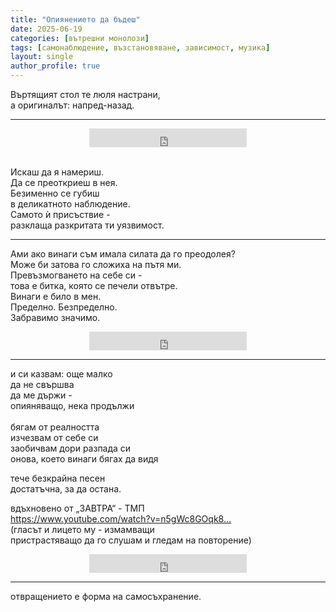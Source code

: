 ```yaml
---
title: "Опиянението да бъдеш"
date: 2025-06-19
categories: [вътрешни монолози]
tags: [самонаблюдение, възстановяване, зависимост, музика]
layout: single
author_profile: true
---
```


Въртящият стол те люля настрани,<br/>
а оригиналът: напред-назад.<br/>

<hr/>

<div style="text-align: center;">
  <iframe width="50%" height="30"
    src="https://www.youtube.com/embed/OZkejVAEIHQ?si=Emz09f-_-_eO5UiC"
    frameborder="0"
    allowfullscreen>
  </iframe>
</div>
<br>

Искаш да я намериш.<br/>
Да се преоткриеш в нея.<br/>
Безименно се губиш<br/>
в деликатното наблюдение.<br/>
Самото ѝ присъствие -<br/>
разклаща разкритата ти уязвимост.<br/>

<hr/>

Ами ако винаги съм имала силата да го преодолея?<br/>
Може би затова го сложиха на пътя ми.<br/>
Превъзмогването на себе си -<br/>
това е битка, която се печели отвътре.<br/>
Винаги е било в мен.<br/>
Пределно. Безпределно.<br/>
Забравимо значимо.<br/>

<div style="text-align: center;">
  <iframe width="50%" height="30"
    src="https://www.youtube.com/embed/2b8IqmKOJzk?si=al4T0bTDtI_fTDqw"
    frameborder="0"
    allowfullscreen>
  </iframe>
</div>
<hr/>


и си казвам: още малко<br/>
да не свършва<br/>
да ме държи -<br/>
опияняващо, нека продължи<br/>
<br/>
бягам от реалността<br/>
изчезвам от себе си<br/>
заобичвам дори разпада си<br/>
онова, което винаги бягах да видя<br/>

тече безкрайна песен<br/>
достатъчна, за да остана.<br/>

вдъхновено от „ЗАВТРА“ - ТМП <br/>
https://www.youtube.com/watch?v=n5gWc8GOqk8…<br/>
(гласът и лицето му - измамващи<br/>
пристрастяващо да го слушам и гледам на повторение)<br/>

<div style="text-align: center;">
  <iframe width="50%" height="30"
    src="https://www.youtube.com/embed/n5gWc8GOqk8?si=aNATmA0E5NUN3OZt"
    frameborder="0"
    allowfullscreen>
  </iframe>
</div>

<hr/>

отвращението е форма на самосъхранение.
